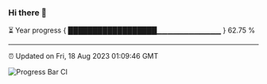 ### Hi there 👋

⏳ Year progress { ██████████████████▁▁▁▁▁▁▁▁▁▁▁▁ } 62.75 %

---

⏰ Updated on Fri, 18 Aug 2023 01:09:46 GMT

![Progress Bar CI](https://github.com/ZhaoGui/ZhaoGui/workflows/Progress%20Bar%20CI/badge.svg)
